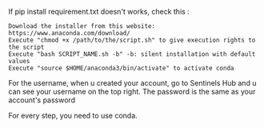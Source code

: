 If pip install requirement.txt doesn't works, check this :
    
    Download the installer from this website: https://www.anaconda.com/download/
    Execute "chmod +x /path/to/the/script.sh" to give execution rights to the script
    Execute "bash SCRIPT_NAME.sh -b" -b: silent installation with default values
    Execute "source $HOME/anaconda3/bin/activate" to activate conda


For the username, when u created your account, go to Sentinels Hub and u can see your username on the top right. The password is the same as your account's password

 For every step, you need to use conda.
